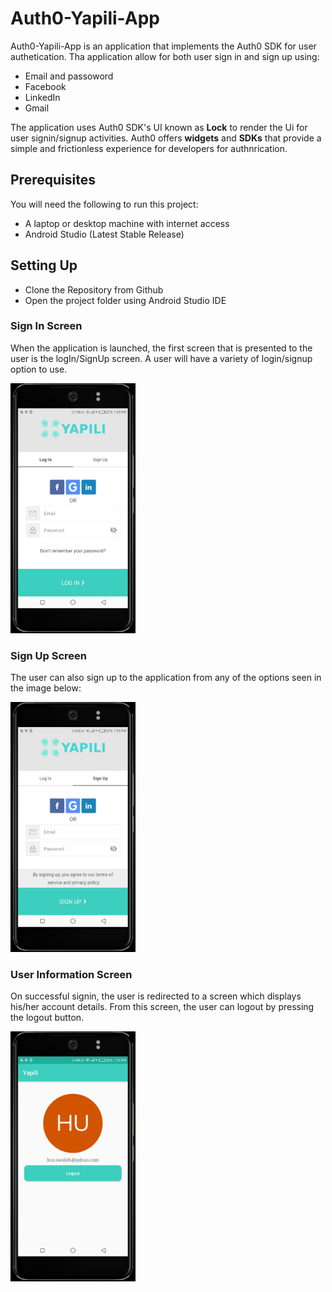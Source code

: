 # Auth0-Yapili-App
Auth0-Yapili-App is an application that implements the Auth0 SDK for user authetication. Tha application allow for both user sign in and sign up using:

* Email and passoword
* Facebook
* LinkedIn
* Gmail

The application uses Auth0 SDK's UI known as **Lock** to render the Ui for user signin/signup activities.
Auth0 offers **widgets** and **SDKs** that provide a simple and frictionless experience for developers for authnrication.

## Prerequisites
You will need the following to run this project:

+ A laptop or desktop machine with internet access
+ Android Studio (Latest Stable Release)

## Setting Up
+ Clone the Repository from Github
+ Open the project folder using Android Studio IDE

### Sign In Screen
When the application is launched, the first screen that is presented to the user is the logIn/SignUp screen. A user will have a variety of login/signup option to use.

<img src="screenshots/signin.png" width="200" height="400"/>

### Sign Up Screen
The user can also sign up to the application from any of the options seen in the image below:

<img src="screenshots/signup.png" width="200" height="400"/>

### User Information Screen
On successful signin, the user is redirected to a screen which displays his/her account details. From this screen, the user can logout by pressing the logout button.

<img src="screenshots/user.png" width="200" height="400"/>





